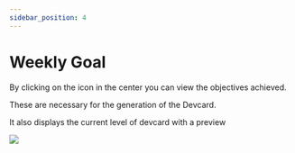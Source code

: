 ```yaml
---
sidebar_position: 4
---
```


# Weekly Goal

By clicking on the icon in the center you can view the objectives achieved. 

These are necessary for the generation of the Devcard. 

It also displays the current level of devcard with a preview

![](https://daily-now-res.cloudinary.com/image/upload/v1635917457/docs/jgjdjUntitled.png)